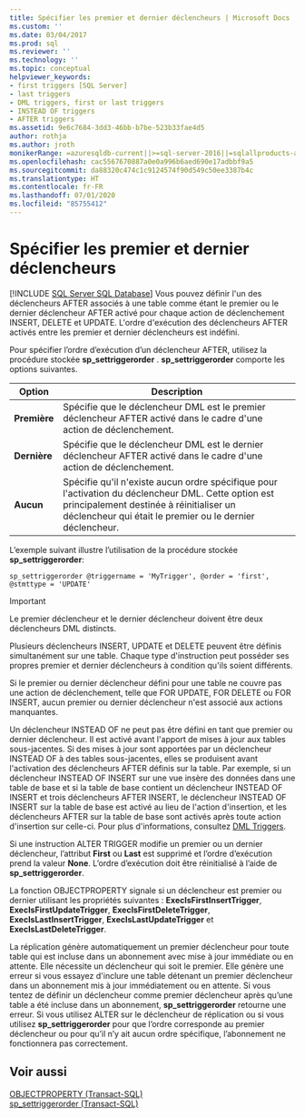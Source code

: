 ```yaml
---
title: Spécifier les premier et dernier déclencheurs | Microsoft Docs
ms.custom: ''
ms.date: 03/04/2017
ms.prod: sql
ms.reviewer: ''
ms.technology: ''
ms.topic: conceptual
helpviewer_keywords:
- first triggers [SQL Server]
- last triggers
- DML triggers, first or last triggers
- INSTEAD OF triggers
- AFTER triggers
ms.assetid: 9e6c7684-3dd3-46bb-b7be-523b33fae4d5
author: rothja
ms.author: jroth
monikerRange: =azuresqldb-current||>=sql-server-2016||=sqlallproducts-allversions||>=sql-server-linux-2017||=azuresqldb-mi-current
ms.openlocfilehash: cac5567670887a0e0a996b6aed690e17adbbf9a5
ms.sourcegitcommit: da88320c474c1c9124574f90d549c50ee3387b4c
ms.translationtype: HT
ms.contentlocale: fr-FR
ms.lasthandoff: 07/01/2020
ms.locfileid: "85755412"
---
```

# <a name="specify-first-and-last-triggers"></a>Spécifier les premier et dernier déclencheurs
[!INCLUDE [SQL Server SQL Database](../../includes/applies-to-version/sql-asdb.md)]
  Vous pouvez définir l'un des déclencheurs AFTER associés à une table comme étant le premier ou le dernier déclencheur AFTER activé pour chaque action de déclenchement INSERT, DELETE et UPDATE. L'ordre d'exécution des déclencheurs AFTER activés entre les premier et dernier déclencheurs est indéfini.  
  
 Pour spécifier l’ordre d’exécution d’un déclencheur AFTER, utilisez la procédure stockée **sp_settriggerorder** . **sp_settriggerorder** comporte les options suivantes.  
  
|Option|Description|  
|------------|-----------------|  
|**Première**|Spécifie que le déclencheur DML est le premier déclencheur AFTER activé dans le cadre d'une action de déclenchement.|  
|**Dernière**|Spécifie que le déclencheur DML est le dernier déclencheur AFTER activé dans le cadre d'une action de déclenchement.|  
|**Aucun**|Spécifie qu'il n'existe aucun ordre spécifique pour l'activation du déclencheur DML. Cette option est principalement destinée à réinitialiser un déclencheur qui était le premier ou le dernier déclencheur.|  
  
 L’exemple suivant illustre l’utilisation de la procédure stockée **sp_settriggerorder**:  
  
```  
sp_settriggerorder @triggername = 'MyTrigger', @order = 'first', @stmttype = 'UPDATE'  
```  
  
> [!IMPORTANT]  
>  Le premier déclencheur et le dernier déclencheur doivent être deux déclencheurs DML distincts.  
  
 Plusieurs déclencheurs INSERT, UPDATE et DELETE peuvent être définis simultanément sur une table. Chaque type d'instruction peut posséder ses propres premier et dernier déclencheurs à condition qu'ils soient différents.  
  
 Si le premier ou dernier déclencheur défini pour une table ne couvre pas une action de déclenchement, telle que FOR UPDATE, FOR DELETE ou FOR INSERT, aucun premier ou dernier déclencheur n'est associé aux actions manquantes.  
  
 Un déclencheur INSTEAD OF ne peut pas être défini en tant que premier ou dernier déclencheur. Il est activé avant l'apport de mises à jour aux tables sous-jacentes. Si des mises à jour sont apportées par un déclencheur INSTEAD OF à des tables sous-jacentes, elles se produisent avant l'activation des déclencheurs AFTER définis sur la table. Par exemple, si un déclencheur INSTEAD OF INSERT sur une vue insère des données dans une table de base et si la table de base contient un déclencheur INSTEAD OF INSERT et trois déclencheurs AFTER INSERT, le déclencheur INSTEAD OF INSERT sur la table de base est activé au lieu de l'action d'insertion, et les déclencheurs AFTER sur la table de base sont activés après toute action d'insertion sur celle-ci. Pour plus d'informations, consultez [DML Triggers](../../relational-databases/triggers/dml-triggers.md).  
  
 Si une instruction ALTER TRIGGER modifie un premier ou un dernier déclencheur, l’attribut **First** ou **Last** est supprimé et l’ordre d’exécution prend la valeur **None**. L’ordre d’exécution doit être réinitialisé à l’aide de **sp_settriggerorder**.  
  
 La fonction OBJECTPROPERTY signale si un déclencheur est premier ou dernier utilisant les propriétés suivantes : **ExecIsFirstInsertTrigger**, **ExecIsFirstUpdateTrigger**, **ExecIsFirstDeleteTrigger**, **ExecIsLastInsertTrigger**, **ExecIsLastUpdateTrigger** et **ExecIsLastDeleteTrigger**.  
  
 La réplication génère automatiquement un premier déclencheur pour toute table qui est incluse dans un abonnement avec mise à jour immédiate ou en attente. Elle nécessite un déclencheur qui soit le premier. Elle génère une erreur si vous essayez d'inclure une table détenant un premier déclencheur dans un abonnement mis à jour immédiatement ou en attente. Si vous tentez de définir un déclencheur comme premier déclencheur après qu’une table a été incluse dans un abonnement, **sp_settriggerorder** retourne une erreur. Si vous utilisez ALTER sur le déclencheur de réplication ou si vous utilisez **sp_settriggerorder** pour que l’ordre corresponde au premier déclencheur ou pour qu’il n’y ait aucun ordre spécifique, l’abonnement ne fonctionnera pas correctement.  
  
## <a name="see-also"></a>Voir aussi  
 [OBJECTPROPERTY &#40;Transact-SQL&#41;](../../t-sql/functions/objectproperty-transact-sql.md)   
 [sp_settriggerorder &#40;Transact-SQL&#41;](../../relational-databases/system-stored-procedures/sp-settriggerorder-transact-sql.md)  
  
  
